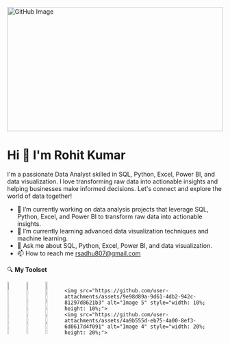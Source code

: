 <img src="https://github.com/user-attachments/assets/2a888ed6-d8f2-4e06-b15c-26434247552a" alt="GitHub Image" style="width:100%; height:290;">


# Hi 👋 I'm Rohit Kumar

I'm a passionate Data Analyst skilled in SQL, Python, Excel, Power BI, and data visualization. I love transforming raw data into actionable insights and helping businesses make informed decisions. Let's connect and explore the world of data together!


- 🔭 I’m currently working on data analysis projects that leverage SQL, Python, Excel, and Power BI to transform raw data into actionable insights.
- 🌱 I’m currently learning advanced data visualization techniques and machine learning.
- 💬 Ask me about SQL, Python, Excel, Power BI, and data visualization.
- 📫 How to reach me rsadhu807@gmail.com

🔍 **My Toolset**


<div style="display: flex; justify-content: space-between;">
    <img src="https://github.com/user-attachments/assets/ba6a0dd0-a89f-4a94-849c-c5bda7bc49f0" alt="Image 1" style="width: 10%; height: 10%;">
    <img src="https://github.com/user-attachments/assets/e3254b72-6338-49f0-a15b-695709bcd31d" alt="Image 2" style="width: 10%; height: 10%;">
    <img src="https://github.com/user-attachments/assets/fa9be8e5-e159-42bc-981f-9b64c7b395d0" alt="Image 3" style="width: 10%; height: 10%;">
   
    <img src="https://github.com/user-attachments/assets/9e98d89a-9d61-4db2-942c-81297d8621b3" alt="Image 5" style="width: 10%; height: 10%;">
    <img src="https://github.com/user-attachments/assets/4a9b555d-eb75-4a00-8ef3-6d0617d4f091" alt="Image 4" style="width: 20%; height: 20%;">
</div>



